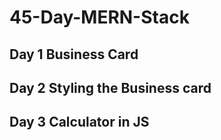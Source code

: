 # 45-Day-MERN-Stack

## Day 1 Business Card

## Day 2 Styling the Business card

## Day 3 Calculator in JS

